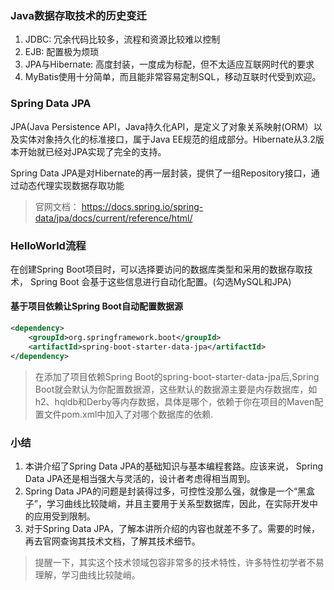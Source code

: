 ### Java数据存取技术的历史变迁

1. JDBC: 冗余代码比较多，流程和资源比较难以控制
2. EJB: 配置极为烦琐
3. JPA与Hibernate: 高度封装，一度成为标配，但不太适应互联网时代的要求
4. MyBatis使用十分简单，而且能非常容易定制SQL，移动互联时代受到欢迎。

### Spring Data JPA

JPA(Java Persistence API，Java持久化API，是定义了对象关系映射(ORM）以及实体对象持久化的标准接口，属于Java EE规范的组成部分。Hibernate从3.2版本开始就已经对JPA实现了完全的支持。

Spring Data JPA是对Hibernate的再一层封装，提供了一组Repository接口，通过动态代理实现数据存取功能

> 官网文档： https://docs.spring.io/spring-data/jpa/docs/current/reference/html/

### HelloWorld流程

在创建Spring Boot项目时，可以选择要访问的数据库类型和采用的数据存取技术， Spring Boot
会基于这些信息进行自动化配置。(勾选MySQL和JPA)

#### 基于项目依赖让Spring Boot自动配置数据源

```xml
<dependency>
    <groupId>org.springframework.boot</groupId>
    <artifactId>spring-boot-starter-data-jpa</artifactId>
</dependency>
```

>在添加了项目依赖Spring Boot的spring-boot-starter-data-jpa后,Spring Boot就会默认为你配置数据源，这些默认的数据源主要是内存数据库，如h2、hqldb和Derby等内存数据，具体是哪个，依赖于你在项目的Maven配置文件pom.xml中加入了对哪个数据库的依赖.

### 小结

1. 本讲介绍了Spring Data JPA的基础知识与基本编程套路。应该来说， Spring Data JPA还是相当强大与灵活的，设计者考虑得相当周到。
2. Spring Data JPA的问题是封装得过多，可控性没那么强，就像是一个“黑盒子”，学习曲线比较陡峭，并且主要用于关系型数据库，因此，在实际开发中的应用受到限制。
3. 对于Spring Data JPA，了解本讲所介绍的内容也就差不多了。需要的时候， 再去官网查询其技术文档，了解其技术细节。

>提醒一下，其实这个技术领域包容非常多的技术特性，许多特性初学者不易理解，学习曲线比较陡峭。